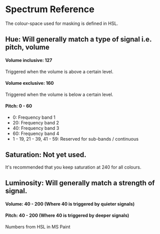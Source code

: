 # Spectrum Reference

The colour-space used for masking is defined in HSL.

## Hue: Will generally match a type of signal i.e. pitch, volume

#### Volume inclusive: 127

Triggered when the volume is above a certain level.

#### Volume exclusive: 160

Triggered when the volume is below a certain level.

#### Pitch: 0 - 60

* 0: Frequency band 1
* 20: Frequency band 2
* 40: Frequency band 3
* 60: Frequency band 4
* 1 - 19, 21 - 39, 41 - 59: Reserved for sub-bands / continuous

## Saturation: Not yet used.

It's recommended that you keep saturation at 240 for all colours.

## Luminosity: Will generally match a strength of signal.

#### Volume: 40 - 200 (Where 40 is triggered by quieter signals)
#### Pitch: 40 - 200 (Where 40 is triggered by deeper signals)


Numbers from HSL in MS Paint
